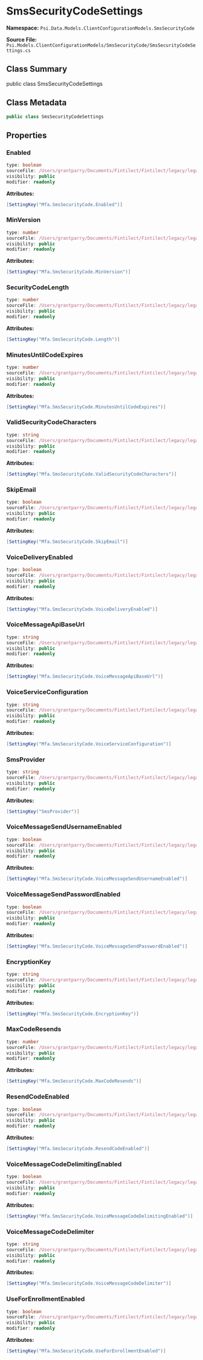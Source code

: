 # SmsSecurityCodeSettings

**Namespace:** `Psi.Data.Models.ClientConfigurationModels.SmsSecurityCode`

**Source File:** `Psi.Models.ClientConfigurationModels/SmsSecurityCode/SmsSecurityCodeSettings.cs`

## Class Summary

public class SmsSecurityCodeSettings

## Class Metadata

```typescript
public class SmsSecurityCodeSettings
```

## Properties

### Enabled

```typescript
type: boolean
sourceFile: /Users/grantparry/Documents/Fintilect/Fintilect/legacy/legacy-apis/Psi.Models.ClientConfigurationModels/SmsSecurityCode/SmsSecurityCodeSettings.cs
visibility: public
modifier: readonly
```

**Attributes:**
```csharp
[SettingKey("Mfa.SmsSecurityCode.Enabled")]
```

### MinVersion

```typescript
type: number
sourceFile: /Users/grantparry/Documents/Fintilect/Fintilect/legacy/legacy-apis/Psi.Models.ClientConfigurationModels/SmsSecurityCode/SmsSecurityCodeSettings.cs
visibility: public
modifier: readonly
```

**Attributes:**
```csharp
[SettingKey("Mfa.SmsSecurityCode.MinVersion")]
```

### SecurityCodeLength

```typescript
type: number
sourceFile: /Users/grantparry/Documents/Fintilect/Fintilect/legacy/legacy-apis/Psi.Models.ClientConfigurationModels/SmsSecurityCode/SmsSecurityCodeSettings.cs
visibility: public
modifier: readonly
```

**Attributes:**
```csharp
[SettingKey("Mfa.SmsSecurityCode.Length")]
```

### MinutesUntilCodeExpires

```typescript
type: number
sourceFile: /Users/grantparry/Documents/Fintilect/Fintilect/legacy/legacy-apis/Psi.Models.ClientConfigurationModels/SmsSecurityCode/SmsSecurityCodeSettings.cs
visibility: public
modifier: readonly
```

**Attributes:**
```csharp
[SettingKey("Mfa.SmsSecurityCode.MinutesUntilCodeExpires")]
```

### ValidSecurityCodeCharacters

```typescript
type: string
sourceFile: /Users/grantparry/Documents/Fintilect/Fintilect/legacy/legacy-apis/Psi.Models.ClientConfigurationModels/SmsSecurityCode/SmsSecurityCodeSettings.cs
visibility: public
modifier: readonly
```

**Attributes:**
```csharp
[SettingKey("Mfa.SmsSecurityCode.ValidSecurityCodeCharacters")]
```

### SkipEmail

```typescript
type: boolean
sourceFile: /Users/grantparry/Documents/Fintilect/Fintilect/legacy/legacy-apis/Psi.Models.ClientConfigurationModels/SmsSecurityCode/SmsSecurityCodeSettings.cs
visibility: public
modifier: readonly
```

**Attributes:**
```csharp
[SettingKey("Mfa.SmsSecurityCode.SkipEmail")]
```

### VoiceDeliveryEnabled

```typescript
type: boolean
sourceFile: /Users/grantparry/Documents/Fintilect/Fintilect/legacy/legacy-apis/Psi.Models.ClientConfigurationModels/SmsSecurityCode/SmsSecurityCodeSettings.cs
visibility: public
modifier: readonly
```

**Attributes:**
```csharp
[SettingKey("Mfa.SmsSecurityCode.VoiceDeliveryEnabled")]
```

### VoiceMessageApiBaseUrl

```typescript
type: string
sourceFile: /Users/grantparry/Documents/Fintilect/Fintilect/legacy/legacy-apis/Psi.Models.ClientConfigurationModels/SmsSecurityCode/SmsSecurityCodeSettings.cs
visibility: public
modifier: readonly
```

**Attributes:**
```csharp
[SettingKey("Mfa.SmsSecurityCode.VoiceMessageApiBaseUrl")]
```

### VoiceServiceConfiguration

```typescript
type: string
sourceFile: /Users/grantparry/Documents/Fintilect/Fintilect/legacy/legacy-apis/Psi.Models.ClientConfigurationModels/SmsSecurityCode/SmsSecurityCodeSettings.cs
visibility: public
modifier: readonly
```

**Attributes:**
```csharp
[SettingKey("Mfa.SmsSecurityCode.VoiceServiceConfiguration")]
```

### SmsProvider

```typescript
type: string
sourceFile: /Users/grantparry/Documents/Fintilect/Fintilect/legacy/legacy-apis/Psi.Models.ClientConfigurationModels/SmsSecurityCode/SmsSecurityCodeSettings.cs
visibility: public
modifier: readonly
```

**Attributes:**
```csharp
[SettingKey("SmsProvider")]
```

### VoiceMessageSendUsernameEnabled

```typescript
type: boolean
sourceFile: /Users/grantparry/Documents/Fintilect/Fintilect/legacy/legacy-apis/Psi.Models.ClientConfigurationModels/SmsSecurityCode/SmsSecurityCodeSettings.cs
visibility: public
modifier: readonly
```

**Attributes:**
```csharp
[SettingKey("Mfa.SmsSecurityCode.VoiceMessageSendUsernameEnabled")]
```

### VoiceMessageSendPasswordEnabled

```typescript
type: boolean
sourceFile: /Users/grantparry/Documents/Fintilect/Fintilect/legacy/legacy-apis/Psi.Models.ClientConfigurationModels/SmsSecurityCode/SmsSecurityCodeSettings.cs
visibility: public
modifier: readonly
```

**Attributes:**
```csharp
[SettingKey("Mfa.SmsSecurityCode.VoiceMessageSendPasswordEnabled")]
```

### EncryptionKey

```typescript
type: string
sourceFile: /Users/grantparry/Documents/Fintilect/Fintilect/legacy/legacy-apis/Psi.Models.ClientConfigurationModels/SmsSecurityCode/SmsSecurityCodeSettings.cs
visibility: public
modifier: readonly
```

**Attributes:**
```csharp
[SettingKey("Mfa.SmsSecurityCode.EncryptionKey")]
```

### MaxCodeResends

```typescript
type: number
sourceFile: /Users/grantparry/Documents/Fintilect/Fintilect/legacy/legacy-apis/Psi.Models.ClientConfigurationModels/SmsSecurityCode/SmsSecurityCodeSettings.cs
visibility: public
modifier: readonly
```

**Attributes:**
```csharp
[SettingKey("Mfa.SmsSecurityCode.MaxCodeResends")]
```

### ResendCodeEnabled

```typescript
type: boolean
sourceFile: /Users/grantparry/Documents/Fintilect/Fintilect/legacy/legacy-apis/Psi.Models.ClientConfigurationModels/SmsSecurityCode/SmsSecurityCodeSettings.cs
visibility: public
modifier: readonly
```

**Attributes:**
```csharp
[SettingKey("Mfa.SmsSecurityCode.ResendCodeEnabled")]
```

### VoiceMessageCodeDelimitingEnabled

```typescript
type: boolean
sourceFile: /Users/grantparry/Documents/Fintilect/Fintilect/legacy/legacy-apis/Psi.Models.ClientConfigurationModels/SmsSecurityCode/SmsSecurityCodeSettings.cs
visibility: public
modifier: readonly
```

**Attributes:**
```csharp
[SettingKey("Mfa.SmsSecurityCode.VoiceMessageCodeDelimitingEnabled")]
```

### VoiceMessageCodeDelimiter

```typescript
type: string
sourceFile: /Users/grantparry/Documents/Fintilect/Fintilect/legacy/legacy-apis/Psi.Models.ClientConfigurationModels/SmsSecurityCode/SmsSecurityCodeSettings.cs
visibility: public
modifier: readonly
```

**Attributes:**
```csharp
[SettingKey("Mfa.SmsSecurityCode.VoiceMessageCodeDelimiter")]
```

### UseForEnrollmentEnabled

```typescript
type: boolean
sourceFile: /Users/grantparry/Documents/Fintilect/Fintilect/legacy/legacy-apis/Psi.Models.ClientConfigurationModels/SmsSecurityCode/SmsSecurityCodeSettings.cs
visibility: public
modifier: readonly
```

**Attributes:**
```csharp
[SettingKey("Mfa.SmsSecurityCode.UseForEnrollmentEnabled")]
```
